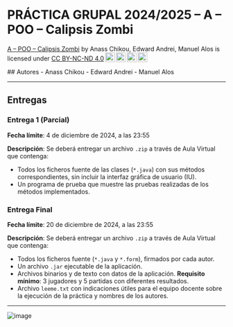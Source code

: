 # PRÁCTICA GRUPAL 2024/2025 – A – POO – Calipsis Zombi
<p xmlns:cc="http://creativecommons.org/ns#" xmlns:dct="http://purl.org/dc/terms/"><a property="dct:title" rel="cc:attributionURL" href="https://github.com/Edward-Andrei-2005/ManzanasYPeras">A – POO – Calipsis Zombi</a> by <span property="cc:attributionName">Anass Chikou, Edward Andrei, Manuel Alos</span> is licensed under <a href="https://creativecommons.org/licenses/by-nc-nd/4.0/?ref=chooser-v1" target="_blank" rel="license noopener noreferrer" style="display:inline-block;">CC BY-NC-ND 4.0<img style="height:22px!important;margin-left:3px;vertical-align:text-bottom;" src="https://mirrors.creativecommons.org/presskit/icons/cc.svg?ref=chooser-v1" alt=""><img style="height:22px!important;margin-left:3px;vertical-align:text-bottom;" src="https://mirrors.creativecommons.org/presskit/icons/by.svg?ref=chooser-v1" alt=""><img style="height:22px!important;margin-left:3px;vertical-align:text-bottom;" src="https://mirrors.creativecommons.org/presskit/icons/nc.svg?ref=chooser-v1" alt=""><img style="height:22px!important;margin-left:3px;vertical-align:text-bottom;" src="https://mirrors.creativecommons.org/presskit/icons/nd.svg?ref=chooser-v1" alt=""></a></p>
## Autores
- Anass Chikou
- Edward Andrei
- Manuel Alos

---

## Entregas

### Entrega 1 (Parcial)
**Fecha límite**: 4 de diciembre de 2024, a las 23:55

**Descripción**: 
Se deberá entregar un archivo `.zip` a través de Aula Virtual que contenga:
- Todos los ficheros fuente de las clases (`*.java`) con sus métodos correspondientes, sin incluir la interfaz gráfica de usuario (IU).
- Un programa de prueba que muestre las pruebas realizadas de los métodos implementados.

### Entrega Final
**Fecha límite**: 20 de diciembre de 2024, a las 23:55

**Descripción**: 
Se deberá entregar un archivo `.zip` a través de Aula Virtual que contenga:
- Todos los ficheros fuente (`*.java` y `*.form`), firmados por cada autor.
- Un archivo `.jar` ejecutable de la aplicación.
- Archivos binarios y de texto con datos de la aplicación. **Requisito mínimo**: 3 jugadores y 5 partidas con diferentes resultados.
- Archivo `leeme.txt` con indicaciones útiles para el equipo docente sobre la ejecución de la práctica y nombres de los autores.

---

![image](https://github.com/user-attachments/assets/9986e91a-f38b-40fc-aee6-98fbeedab92f)




